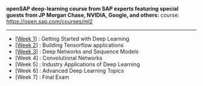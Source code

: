 
**openSAP deep-learning course from SAP experts featuring special guests from JP Morgan Chase, NVIDIA, Google, and others:** course: https://open.sap.com/courses/ml2

*********************************


* [[Week 1](https://github.com/gopala-kr/enterprise-dl-with-tf/tree/master/notes-assignments/Week-1)] : Getting Started with Deep Learning
* [[Week 2](https://github.com/gopala-kr/enterprise-dl-with-tf/tree/master/notes-assignments/Week-2)] : Building Tensorflow applications
* [[Week 3](https://github.com/gopala-kr/enterprise-dl-with-tf/tree/master/notes-assignments/Week-3)] : Deep Networks and Sequence Models
* [Week 4] : Convolutional Networks
* [Week 5] : Industry Applications of Deep Learning
* [Week 6] : Advanced Deep Learning Topics
* [Week 7] : Final Exam
